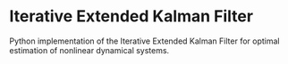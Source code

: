 # Iterative Extended Kalman Filter
Python implementation of the Iterative Extended Kalman Filter for optimal estimation of nonlinear dynamical systems.
